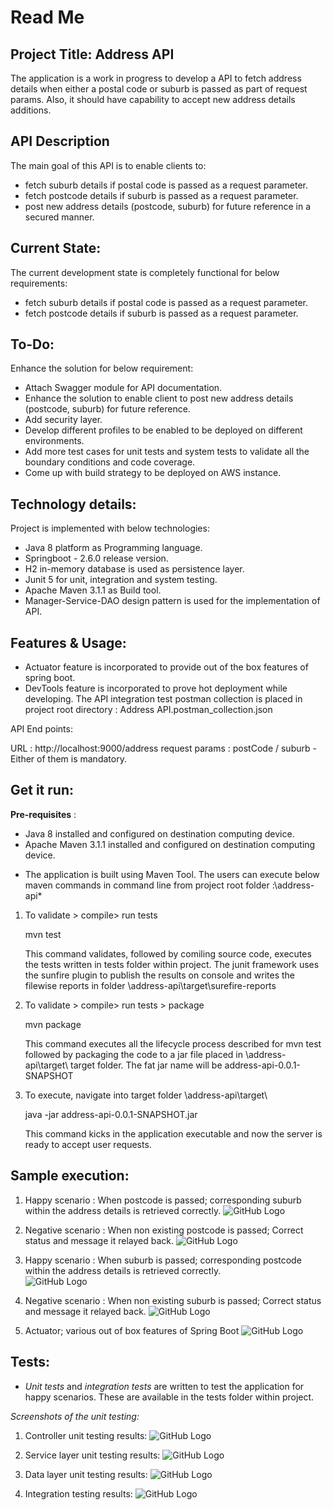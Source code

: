 Read Me
=======

Project Title: Address API
------------------------------
The application is a work in progress to develop a API to fetch address details when either a postal code or suburb is passed as part of request params. Also, it should have capability to accept new address details additions.

API Description
----------------
The main goal of this API is to enable clients to:
- fetch suburb details if postal code is passed as a request parameter.
- fetch postcode details if suburb is passed as a request parameter.
- post new address details (postcode, suburb) for future reference in a secured manner.

Current State:
--------------
The current development state is completely functional for below requirements:
- fetch suburb details if postal code is passed as a request parameter.
- fetch postcode details if suburb is passed as a request parameter.

To-Do:
------
Enhance the solution for below requirement:
- Attach Swagger module for API documentation.
- Enhance the solution to enable client to post new address details (postcode, suburb) for future reference.
- Add security layer.
- Develop different profiles to be enabled to be deployed on different environments.
- Add more test cases for unit tests and system tests to validate all the boundary conditions and code coverage.
- Come up with build strategy to be deployed on AWS instance.

Technology details:
-------------------
Project is implemented with below technologies:
* Java 8 platform as Programming language.
* Springboot - 2.6.0 release version.
* H2 in-memory database is used as persistence layer.
* Junit 5 for unit, integration and system testing.
* Apache Maven 3.1.1 as Build tool.
* Manager-Service-DAO design pattern is used for the implementation of API. 

Features & Usage:
----------------
* Actuator feature is incorporated to provide out of the box features of spring boot.
* DevTools feature is incorporated to prove hot deployment while developing.
The API integration test postman collection is placed in project root directory : Address API.postman_collection.json

API End points:

URL : http://localhost:9000/address
request params : postCode / suburb - Either of them is mandatory.

Get it run:
-----------
**Pre-requisites** : 
- Java 8 installed and configured on destination computing device.
- Apache Maven 3.1.1 installed and configured on destination computing device.

* The application is built using Maven Tool. The users can execute below maven commands in command line from project root folder :\address-api\*

1. To validate > compile> run tests

	mvn test

	This command validates, followed by comiling source code, executes the tests written in tests folder within project. The junit framework uses the sunfire plugin to publish the results on console and writes the filewise reports in folder \address-api\target\surefire-reports

2. To validate > compile> run tests > package

	mvn package

	This command executes all the lifecycle process described for mvn test followed by packaging the code to a jar file placed in \address-api\target\ target folder. The fat jar name will be address-api-0.0.1-SNAPSHOT

3. To execute, navigate into target folder \address-api\target\

	java -jar address-api-0.0.1-SNAPSHOT.jar

	This command kicks in the application executable and now the server is ready to accept user requests.

Sample execution:
-----------------
1. Happy scenario : When postcode is passed; corresponding suburb within the address details is retrieved correctly. 
![GitHub Logo](images/Exe_1.png)

2. Negative scenario : When non existing postcode is passed; Correct status and message it relayed back. 
![GitHub Logo](images/Exe_2.png)

3. Happy scenario : When suburb is passed; corresponding postcode within the address details is retrieved correctly.  
![GitHub Logo](images/Exe_3.png)

4. Negative scenario : When non existing suburb is passed; Correct status and message it relayed back. 
![GitHub Logo](images/Exe_4.png)

5. Actuator; various out of box features of Spring Boot 
![GitHub Logo](images/Exe_5.png)

Tests:
------
* *Unit tests* and *integration tests* are written to test the application for happy scenarios. These are available in the tests folder within project.

*Screenshots of the unit testing:*

1. Controller unit testing results:
![GitHub Logo](images/AC_UnitTestResults.png)


2. Service layer unit testing results:
![GitHub Logo](images/AS_UnitTestResults.png)


3. Data layer unit testing results:
![GitHub Logo](images/AR_UnitTestResults.png)


4. Integration testing results:
![GitHub Logo](images/IntTestResults.png)